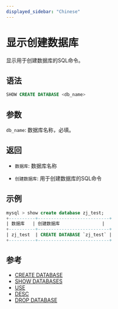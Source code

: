 ```yaml
---
displayed_sidebar: "Chinese"
---
```


# 显示创建数据库

显示用于创建数据库的SQL命令。

## 语法

```sql
SHOW CREATE DATABASE <db_name>
```

## 参数

`db_name`: 数据库名称，必填。

## 返回

- `数据库`: 数据库名称

- `创建数据库`: 用于创建数据库的SQL命令

## 示例

```sql
mysql > show create database zj_test;
+----------+---------------------------+
| 数据库   | 创建数据库                |
+----------+---------------------------+
| zj_test  | CREATE DATABASE `zj_test` |
+----------+---------------------------+
```

## 参考

- [CREATE DATABASE](../data-definition/CREATE_DATABASE.md)
- [SHOW DATABASES](SHOW_DATABASES.md)
- [USE](../data-definition/USE.md)
- [DESC](../Utility/DESCRIBE.md)
- [DROP DATABASE](../data-definition/DROP_DATABASE.md)